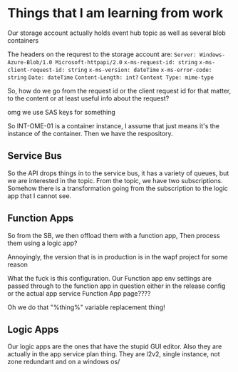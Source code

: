 # Things that I am learning from work

Our storage account actually holds event hub topic as well as several blob containers

The headers on the requrest to the storage account are:
`Server: Windows-Azure-Blob/1.0 Microsoft-httpapi/2.0`
`x-ms-request-id: string`
`x-ms-client-request-id: string`
`x-ms-version: dateTime`
`x-ms-error-code: string`
`Date: dateTime`
`Content-Length: int?`
`Content Type: mime-type`

So, how do we go from the request id or the client request id for that matter, to the content or at least useful info about the request?

omg we use SAS keys for something

So INT-OME-01 is a container instance, I assume that just means it's the instance of the container. Then we have the respository.

## Service Bus

So the API drops things in to the service bus, it has a variety of queues, but we are interested in the topic. From the topic, we have two subscriptions. Somehow there is a transformation going from the subscription to the logic app that I cannot see.

## Function Apps

So from the SB, we then offload them with a function app, Then process them using a logic app?

Annoyingly, the version that is in production is in the wapf project for some reason

What the fuck is this configuration. Our Function app env settings are passed through to the function app in question either in the release config or the actual app service Function App page????

Oh we do that "%thing%" variable replacement thing!

## Logic Apps

Our logic apps are the ones that have the stupid GUI editor. Also they are actually in the app service plan thing. They are l2v2, single instance, not zone redundant and on a windows os/
